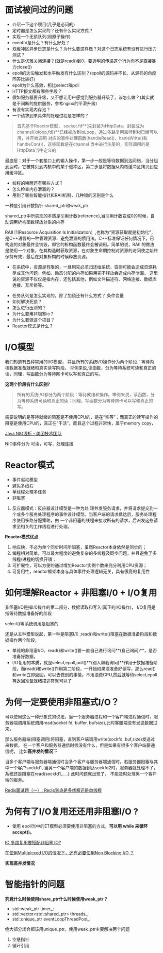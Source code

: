 # 面试被问过的问题

* 介绍一下这个项目(几乎是必问的)
* 定时器是怎么实现的？还有什么实现方式？
* 实现一个无锁队列(用原子操作)
* eventfd是什么？有什么好处？
* 双缓冲区异步日志是什么？为什么要这样做？对这个日志系统有没有进行压力测试？
* 什么是优雅关闭连接？(就是read()到0，要透明的传递这个行为而不是直接暴力close())
* epoll的边沿触发和水平触发有什么区别？(epoll的源码并不长，从源码的角度回答比较好)
* epoll为什么高效，相比select和poll
* HTTP报文都有哪些字段？
* 假如服务器要升级，又不想让用户感觉到服务器升级了，该怎么做？(其实就是不间断的提供服务，参考nginx的平滑升级)
* 有没有实现内存池？
* 一个请求到来具体的处理过程是怎样的？
>首先基于Reactor模型， socket.fd**(先封装为HttpData，封装成为channel(ioloop,fd))**已经被放到ioLoop，通过多路复用监听到fd已经可以用，并开始调用
对应的事件处理函数(handleRead()、hanleWrite()和handleCon())，这些函数是在channel 当中进行注册的，实际调用的是HttpData当中定义的

最底层：对于一个套接口上的输入操作，第一步一般是等待数据到达网络，当分组到达时，它被拷贝到内核中的某个缓冲区，第二步是将数据从内核缓冲区拷贝到应用缓冲区。
* 线程的唤醒还有哪些方式？
* 怎么检查内存泄漏的？
* 用到了哪些智能指针和RAII机制，几种锁的区别是什么

一种是引用计数指针 shared_ptr和weak_ptr

shared_ptr中所实现的本质是引用计数(reference),当引用计数变成0的时候，自动调用析构函数释放对象的内存

RAII [1]Resource Acquisition Is Initialization）,也称为“资源获取就是初始化”，是C++语言的一种管理资源、避免泄漏的惯用法。C++标准保证任何情况下，已构造的对象最终会销毁，即它的析构函数最终会被调用。简单的说，RAII 的做法是使用一个对象，在其构造时获取资源，在对象生命期控制对资源的访问使之始终保持有效，最后在对象析构的时候释放资源。

- 在系统中，资源是有限的，一旦用完必须归还给系统，否则可能会造成资源耗尽或其他问题。例如，动态分配的内存如果用完不释放会造成内存泄漏。
这里说的资源不仅仅是指内存，还包括其他，例如文件描述符、网络连接、数据库连接、互斥锁等。



* 任务队列是怎么实现的，除了加锁还有什么方式？
条件变量
* 如何解决死锁？
* 怎么进行压测的？
* 为什么要用非阻塞io？
* 为什么要做这个项目？
* Reactor模式是什么？

# I/O模型
我们知道有五种常用的I/O模型， 并且所有的系统I/O操作分为两个阶段：等待内核数据准备就绪和真实读写阶段。
举例来说,读函数，分为等待系统可读和真正的读，同理，写函数分为等待网卡可以写和真正的写。

**这两个阶段有什么区别?**

>所有的系统I/O都分为两个阶段：等待就绪和操作。举例来说，读函数，分为等待系统可读和真正的读；同理，写函数分为等待网卡可以写和真正的写。

需要说明的是等待就绪的阻塞是不使用CPU的，是在“空等”；而真正的读写操作的阻塞是使用CPU的，真正在”干活”，而且这个过程非常快，属于memory copy，


[Java NIO浅析 - 美团技术团队](https://tech.meituan.com/2016/11/04/nio.html)

NIO事件分为 可读，可写，处理连接

# Reactor模式
- 事件驱动模型
- 避免多线程
- 单线程处理多任务
- 非阻塞


1. 反应器模式：反应器设计模型是一种为处
理并发服务请求，并将请求提交到一个或多个服务处理程序的事件设计模型。当客户端的请求抵达后，服务处理程序使用多路分配策略，由
一个非阻塞的线程来接收所有的请求，后派发这些请求至相关的工作线程进行处理。

**Reactor模式优点**

1. 响应快，不必为单个同步时间所阻塞，虽然Reactor本身依然是同步的；
2. 编程相对简单，可以最大程度的避免复杂的多线程及同步问题，并且避免了多线程/进程的切换开销；
3. 可扩展性，可以方便的通过增加Reactor实例个数来充分利用CPU资源；
4. 可复用性，reactor框架本身与具体事件处理逻辑无关，具有很高的复用性


# 如何理解Reactor + 非阻塞I/0 + I/O复用

非阻塞I/O是指I/0操作的第二部分，数据读取和写入(真正的I/O操作)， I/O复用是指等待数据准备好的阶段

select()等系统调用是阻塞的

还是从五种模型说起，第一种是阻塞I/0 ,read()和write()阻塞在数据准备阶段和数据操作两个阶段，
- 单纯的非阻塞I/O，read()和write()要一直自己进行询问**(自己询问)**，是否准备好数据，
- I/O复用的本质，就是select,epoll,poll()**(别人帮我询问)**作用于数据准备阶段，而read()和write()作用第二阶段，一开始如果没准备好读写，那么read()和write立即返回，可以去做别的事情，不用浪费CPU,然后就等待select,epoll等返回准备就绪描述符就可以了

# 为何一定要使用非阻塞式I/O？
可以使用这么一种形象式的说法，当一个服务器进程和一个客户端进程通信时，服务器端调用系统调用read(socket fd, buffer, bufsize),此时客服端没有发送数据过来，

那么服务器端(阻塞调用)将阻塞，直到客户端调用write(sockfd, buf,size)发送过来数据， 在一个客户和服务器通信时候没有什么，但是如果有很多个客户端要通信呢，
比如**高并发的情况**下

当多个客户端与服务器端通信时当多个客户与服务器端通信时，若服务器阻塞与其中一个客户sockfd1, 当另一个客户端的数据到达sockfd2时，服务器就处理不了，
系统还是阻塞在read(sockfd1,.....) 此时问题就出现了， 不能及时处理另一个客户端的服务。

[Redis面试题（一）: Redis到底是多线程还是单线程](https://blog.csdn.net/bird73/article/details/79792548)

# 为何有了I/O复用还还用非阻塞I/O ?

- 使用 epoll当中的ET模型必须要使用非阻塞的方式，**可以用 while 来循环 accept()。**

[IO 多路复用要搭配非阻塞 IO? ](https://www.zhihu.com/question/37271342)

[在使用Multiplexed I/O的情况下，还有必要使用Non Blocking I/O ？](https://www.zhihu.com/question/33072351/answer/55925265)

**实现高并发情况**

# 智能指针的问题

**究竟什么时候使用share_ptr什么时候使用weak_ptr？**
-  std::weak_ptr<TimerNode> timer_;
-  std::vector<std::shared_ptr<EventLoopThread>> threads_;
-  std::unique_ptr<EventLoopThreadPool> eventLoopThreadPool_;

绝大部分场合都该用unique_ptr。使用weak_ptr主要解决两个问题
1. 空悬指针
2. 循环引用


#